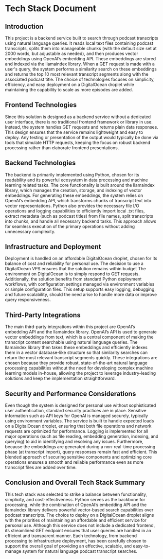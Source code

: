 # Tech Stack Document

## Introduction

This project is a backend service built to search through podcast transcripts using natural language queries. It reads local text files containing podcast transcripts, splits them into manageable chunks (with the default size set at 2000 words, but adjustable as needed), and then produces vector embeddings using OpenAI’s embedding API. These embeddings are stored and indexed via the llamaindex library. When a GET request is made with a user's query, the system performs a similarity search on these embeddings and returns the top 10 most relevant transcript segments along with the associated podcast title. The choice of technologies focuses on simplicity, efficiency, and easy deployment on a DigitalOcean droplet while maintaining the capability to scale as more episodes are added.

## Frontend Technologies

Since this solution is designed as a backend service without a dedicated user interface, there is no traditional frontend framework or library in use. Instead, the system handles GET requests and returns plain data responses. This design ensures that the service remains lightweight and easy to deploy. Any testing or presentation of the output would typically be done via tools that simulate HTTP requests, keeping the focus on robust backend processing rather than elaborate frontend presentations.

## Backend Technologies

The backend is primarily implemented using Python, chosen for its readability and its powerful ecosystem in data processing and machine learning related tasks. The core functionality is built around the llamaindex library, which manages the creation, storage, and indexing of vector embeddings. For generating these embeddings, the system relies on OpenAI’s embedding API, which transforms chunks of transcript text into vector representations. Python also provides the necessary file I/O operations and logging capabilities to efficiently import local .txt files, extract metadata (such as podcast titles) from file names, split transcripts into chunks, and handle all necessary backend tasks. This approach allows for seamless execution of the primary operations without adding unnecessary complexity.

## Infrastructure and Deployment

Deployment is handled on an affordable DigitalOcean droplet, chosen for its balance of cost and reliability for personal use. The decision to use a DigitalOcean VPS ensures that the solution remains within budget The environment on DigitalOcean is to simply respond to GET requests. Additionally, the solution benefits from standard Python deployment workflows, with configuration settings managed via environment variables or simple configuration files. This setup supports easy logging, debugging, and future scalability, should the need arise to handle more data or improve query responsiveness.

## Third-Party Integrations

The main third-party integrations within this project are OpenAI’s embedding API and the llamaindex library. OpenAI’s API is used to generate vector embeddings from text, which is a central component of making the transcript content searchable using natural language queries. The llamaindex library then takes these embeddings and efficiently indexes them in a vector database-like structure so that similarity searches can return the most relevant transcript segments quickly. These integrations are chosen because they provide robust, state-of-the-art natural language processing capabilities without the need for developing complex machine learning models in-house, allowing the project to leverage industry-leading solutions and keep the implementation straightforward.

## Security and Performance Considerations

Even though the system is designed for personal use without sophisticated user authentication, standard security practices are in place. Sensitive information such as API keys for OpenAI is managed securely, typically using environment variables. The service is built to handle expected loads on a DigitalOcean droplet, ensuring that both file operations and network requests are optimized for performance. Logging is implemented for all major operations (such as file reading, embedding generation, indexing, and querying) to aid in identifying and resolving any issues. Furthermore, because the embeddings are generated during a non-real-time processing phase (at transcript import), query responses remain fast and efficient. This blended approach of securing sensitive components and optimizing core operations ensures a smooth and reliable performance even as more transcript files are added over time.

## Conclusion and Overall Tech Stack Summary

This tech stack was selected to strike a balance between functionality, simplicity, and cost-effectiveness. Python serves as the backbone for processing, while the combination of OpenAI’s embedding API and the llamaindex library delivers powerful vector-based search capabilities over podcast transcripts. The choice to deploy on a DigitalOcean droplet aligns with the priorities of maintaining an affordable and efficient service for personal use. Although this service does not include a dedicated frontend, its streamlined GET endpoint ensures that user queries are handled in an efficient and transparent manner. Each technology, from backend processing to infrastructure deployment, has been carefully chosen to support the overall goal of providing an effective, scalable, and easy-to-manage system for natural language podcast transcript searches.

